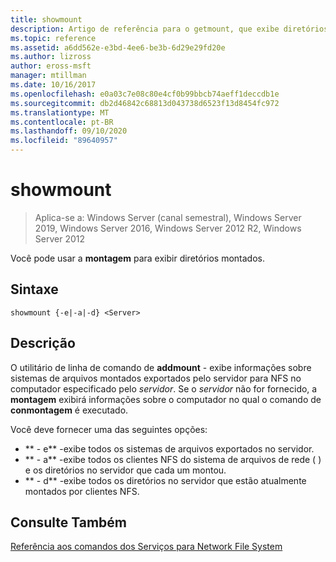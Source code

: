 ```yaml
---
title: showmount
description: Artigo de referência para o getmount, que exibe diretórios montados.
ms.topic: reference
ms.assetid: a6dd562e-e3bd-4ee6-be3b-6d29e29fd20e
ms.author: lizross
author: eross-msft
manager: mtillman
ms.date: 10/16/2017
ms.openlocfilehash: e0a03c7e08c80e4cf0b99bbcb74aeff1deccdb1e
ms.sourcegitcommit: db2d46842c68813d043738d6523f13d8454fc972
ms.translationtype: MT
ms.contentlocale: pt-BR
ms.lasthandoff: 09/10/2020
ms.locfileid: "89640957"
---
```

# <a name="showmount"></a>showmount

> Aplica-se a: Windows Server (canal semestral), Windows Server 2019, Windows Server 2016, Windows Server 2012 R2, Windows Server 2012

Você pode usar a **montagem** para exibir diretórios montados.

## <a name="syntax"></a>Sintaxe
```
showmount {-e|-a|-d} <Server>
```

## <a name="description"></a>Descrição
O utilitário de linha de comando de **addmount** \- exibe informações sobre sistemas de arquivos montados exportados pelo servidor para NFS no computador especificado pelo *servidor*. Se o *servidor* não for fornecido, a **montagem** exibirá informações sobre o computador no qual o comando de **conmontagem** é executado.

Você deve fornecer uma das seguintes opções:

- ** \- e** -exibe todos os sistemas de arquivos exportados no servidor.
- ** \- a** -exibe todos os clientes NFS do sistema de arquivos de rede \( \) e os diretórios no servidor que cada um montou.
- ** \- d** -exibe todos os diretórios no servidor que estão atualmente montados por clientes NFS.

## <a name="see-also"></a>Consulte Também
[Referência aos comandos dos Serviços para Network File System](services-for-network-file-system-command-reference.md)